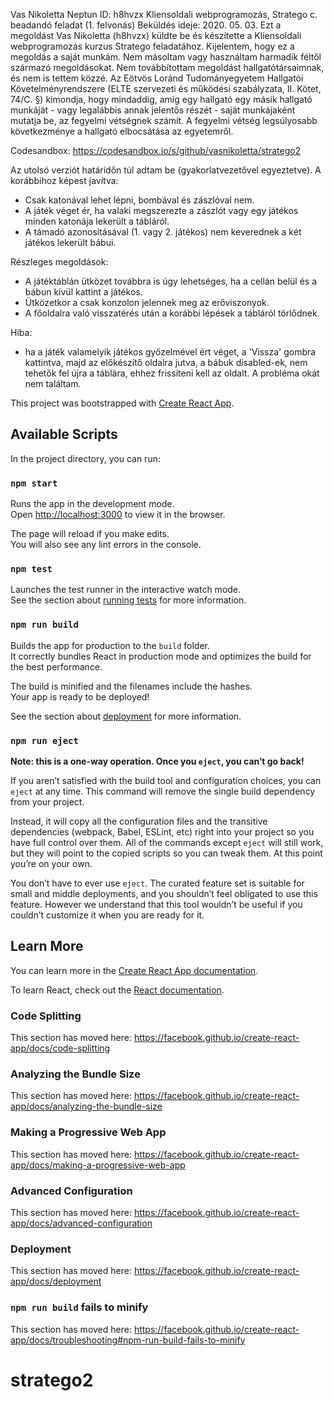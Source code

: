 Vas Nikoletta
Neptun ID: h8hvzx
Kliensoldali webprogramozás, Stratego c. beadandó feladat (1. felvonás)
Beküldés ideje: 2020. 05. 03.
Ezt a megoldást Vas Nikoletta (h8hvzx) küldte be és készítette a Kliensoldali webprogramozás kurzus Stratego feladatához.
Kijelentem, hogy ez a megoldás a saját munkám.
Nem másoltam vagy használtam harmadik féltől származó megoldásokat.
Nem továbbítottam megoldást hallgatótársaimnak, és nem is tettem közzé.
Az Eötvös Loránd Tudományegyetem Hallgatói Követelményrendszere (ELTE szervezeti és működési szabályzata, II. Kötet, 74/C. §) kimondja, 
hogy mindaddig, amíg egy hallgató egy másik hallgató munkáját - vagy legalábbis annak jelentős részét - saját munkájaként mutatja be, 
az fegyelmi vétségnek számít. A fegyelmi vétség legsúlyosabb következménye a hallgató elbocsátása az egyetemről.

Codesandbox:
https://codesandbox.io/s/github/vasnikoletta/stratego2

Az utolsó verziót határidőn túl adtam be (gyakorlatvezetővel egyeztetve).
A korábbihoz képest javítva:
- Csak katonával lehet lépni, bombával és zászlóval nem.
- A játék véget ér, ha valaki megszerezte a zászlót vagy egy játékos minden katonája lekerült a tábláról.
- A támadó azonosításával (1. vagy 2. játékos) nem keverednek a két játékos lekerült bábui.

Részleges megoldások:
- A játéktáblán ütközet továbbra is úgy lehetséges, ha a cellán belül és a bábun kívül kattint a játékos.
- Ütközetkor a csak konzolon jelennek meg az erőviszonyok.
- A főoldalra való visszatérés után a korábbi lépések a tábláról törlődnek. 

Hiba:
- ha a játék valamelyik játékos győzelmével ért véget, a 'Vissza' gombra kattintva, majd az előkészítő oldalra jutva, a bábuk disabled-ek, nem tehetők fel újra a táblára, ehhez frissíteni kell az oldalt. A probléma okát nem találtam.

This project was bootstrapped with [Create React App](https://github.com/facebook/create-react-app).

## Available Scripts

In the project directory, you can run:

### `npm start`

Runs the app in the development mode.<br />
Open [http://localhost:3000](http://localhost:3000) to view it in the browser.

The page will reload if you make edits.<br />
You will also see any lint errors in the console.

### `npm test`

Launches the test runner in the interactive watch mode.<br />
See the section about [running tests](https://facebook.github.io/create-react-app/docs/running-tests) for more information.

### `npm run build`

Builds the app for production to the `build` folder.<br />
It correctly bundles React in production mode and optimizes the build for the best performance.

The build is minified and the filenames include the hashes.<br />
Your app is ready to be deployed!

See the section about [deployment](https://facebook.github.io/create-react-app/docs/deployment) for more information.

### `npm run eject`

**Note: this is a one-way operation. Once you `eject`, you can’t go back!**

If you aren’t satisfied with the build tool and configuration choices, you can `eject` at any time. This command will remove the single build dependency from your project.

Instead, it will copy all the configuration files and the transitive dependencies (webpack, Babel, ESLint, etc) right into your project so you have full control over them. All of the commands except `eject` will still work, but they will point to the copied scripts so you can tweak them. At this point you’re on your own.

You don’t have to ever use `eject`. The curated feature set is suitable for small and middle deployments, and you shouldn’t feel obligated to use this feature. However we understand that this tool wouldn’t be useful if you couldn’t customize it when you are ready for it.

## Learn More

You can learn more in the [Create React App documentation](https://facebook.github.io/create-react-app/docs/getting-started).

To learn React, check out the [React documentation](https://reactjs.org/).

### Code Splitting

This section has moved here: https://facebook.github.io/create-react-app/docs/code-splitting

### Analyzing the Bundle Size

This section has moved here: https://facebook.github.io/create-react-app/docs/analyzing-the-bundle-size

### Making a Progressive Web App

This section has moved here: https://facebook.github.io/create-react-app/docs/making-a-progressive-web-app

### Advanced Configuration

This section has moved here: https://facebook.github.io/create-react-app/docs/advanced-configuration

### Deployment

This section has moved here: https://facebook.github.io/create-react-app/docs/deployment

### `npm run build` fails to minify

This section has moved here: https://facebook.github.io/create-react-app/docs/troubleshooting#npm-run-build-fails-to-minify
# stratego2
